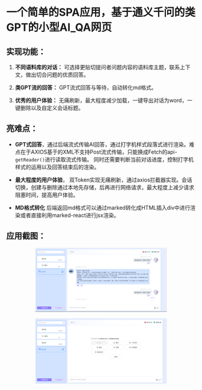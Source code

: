 # 一个简单的SPA应用，基于通义千问的类GPT的小型AI_QA网页

## 实现功能：

1. **不同语料库的对话：** 可选择更贴切提问者问题内容的语料库主题，联系上下文，做出切合问题的优质回答。

2. **类GPT流的回答：** GPT流式回答与等待，自动转化md格式。

3. **优秀的用户体验：** 无痛刷新，最大程度减少加载，一键导出对话为word，一键删除以及自定义会话标题。

## 亮难点：

- **GPT式回答**，通过后端流式传输AI回答，通过打字机样式段落式进行渲染。难点在于AXIOS基于的XML不支持Post流式传输，只能换成Fetch的api-`getReader()`进行读取流式传输。
  同时还需要判断当前对话进度，控制打字机样式的运用以及回答结束后的渲染。

- **最大程度的用户体验**， 双Token实现无痛刷新，通过axios拦截器实现。会话切换，创建与删除通过本地先存储，后再进行网络请求，最大程度上减少请求阻塞时间，提高用户体验。

- **MD格式转化** 后端返回md格式可以通过marked转化成HTML插入div中进行渲染或者直接利用marked-react进行jsx渲染。

## 应用截图：

<p align="center">
  <img src="./public/readme1.png" alt="yyblog Logo" width="350">
</p>
<p align="center">
  <img src="./public/readme2.png" alt="yyblog Logo" width="350">
</p>
